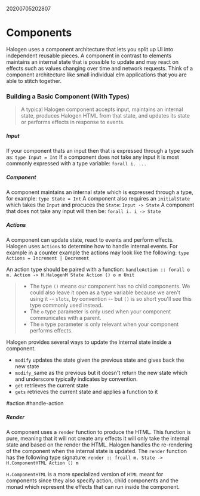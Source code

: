 20200705202807
# Components
Halogen uses a component architecture that lets you split up UI into independent reusable pieces. A component in contrast to elements maintains an internal state that is possible to update and may react on effects such as values changing over time and network requests. Think of a component architecture like small individual elm applications that you are able to stitch together.

### Building a Basic Component (With Types)
>A typical Halogen component accepts input, maintains an internal state, produces Halogen HTML from that state, and updates its state or performs effects in response to events.

##### Input
If your component thats an input then that is expressed through a type such as: `type Input = Int`
If a component does not take any input it is most commonly expressed with a type variable: `forall i. ...`

##### Component
A component maintains an internal state which is expressed through a type, for example: `type State = Int`
A component also requires an `initialState` which takes the `Input` and procuces the `State`: `Input -> State`
A component that does not take any input will then be: `forall i. i -> State`

##### Actions
A component can update state, react to events and perform effects. Halogen uses `Actions` to determine how to handle internal events. For example in a counter example the actions may look like the following: `type Actions = Increment | Decrement`

An action type should be paired with a function: `handleAction :: forall o m. Action -> H.HalogenM State Action () o m Unit`

>* The type `()` means our component has no child components. We could also leave it open as a type variable because we aren't using it -- `slots`, by convention -- but `()` is so short you'll see this type commonly used instead.
>* The `o` type parameter is only used when your component communicates with a parent.
>* The `m` type parameter is only relevant when your component performs effects.

Halogen provides several ways to update the internal state inside a component.
 * `modify` updates the state given the previous state and gives back the new state
 * `modify_`same as the previous but it doesn't return the new state which and underscore typically indicates by convention.
 * `get` retrieves the current state
 * `gets` retrieves the current state and applies a function to it

#action #handle-action

##### Render
A component uses a `render` function to produce the HTML. This function is pure, meaning that it will not create any effects it will only take the internal state and based on the render the HTML. Halogen handles the re-rendering of the component when the internal state is updated. The `render` function has the following type signature: `render :: froall m. State -> H.ComponentHTML Action () m`

`H.ComponentHTML` is a more specialized version of `HTML` meant for components since they also specify action, child components and the monad which represent the effects that can run inside the component.


 
